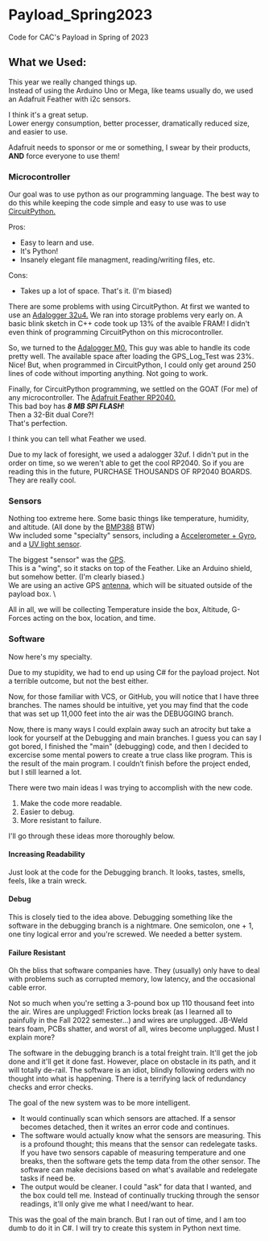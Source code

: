   # Payload_Spring2023

Code for CAC's Payload in Spring of 2023


## What we Used:

This year we really changed things up. \
Instead of using the Arduino Uno or Mega, like teams usually do, we used an Adafruit Feather with i2c sensors.

I think it's a great setup. \
Lower energy consumption, better processer, dramatically reduced size, and easier to use.

Adafruit needs to sponsor or me or something, I swear by their products, **AND** force everyone to use them!

### Microcontroller

Our goal was to use python as our programming language. 
The best way to do this while keeping the code simple and easy to use was to use [CircuitPython.](https://circuitpython.org/)

Pros:
+ Easy to learn and use.
+ It's Python!
+ Insanely elegant file managment, reading/writing files, etc.

Cons:
+ Takes up a lot of space. 
That's it. (I'm biased)

There are some problems with using CircuitPython. At first we wanted to use an [Adalogger 32u4.](https://www.adafruit.com/product/2795)
We ran into storage problems very early on. A basic blink sketch in C++ code took up 13% of the avaible FRAM! 
I didn't even think of programming CircuitPython on this microcontroller.

So, we turned to the [Adalogger M0.](https://www.adafruit.com/product/2796)
This guy was able to handle its code pretty well. The available space after loading the GPS_Log_Test was 23%. Nice!
But, when programmed in CircuitPython, I could only get around 250 lines of code without importing anything. Not going to work.

Finally, for CircuitPython programming, we settled on the GOAT (For me) of any microcontroller. The [Adafruit Feather RP2040.](https://www.adafruit.com/product/4884) \
This bad boy has ***8 MB SPI FLASH***! \
Then a 32-Bit dual Core?!  \
That's perfection. 

I think you can tell what Feather we used. 

Due to my lack of foresight, we used a adalogger 32uf. I didn't put in the order on time, so we weren't able to get the cool RP2040. 
So if you are reading this in the future, PURCHASE THOUSANDS OF RP2040 BOARDS. They are really cool. 

### Sensors

Nothing too extreme here. Some basic things like temperature, humidity, and altitude. (All done by the [BMP388](https://www.adafruit.com/product/4816) BTW) \
Ww included some "specialty" sensors, including a [Accelerometer + Gyro](https://www.adafruit.com/product/4502), and a [UV light sensor](https://www.adafruit.com/product/4831). 

The biggest "sensor" was the [GPS](https://www.adafruit.com/product/3133). \
This is a "wing", so it stacks on top of the Feather. Like an Arduino shield, but somehow better. (I'm clearly biased.)\
We are using an active GPS [antenna](), which will be situated outside of the payload box. \

All in all, we will be collecting Temperature inside the box, Altitude, G-Forces acting on the box, location, and time.

### Software
Now here's my specialty. 

Due to my stupidity, we had to end up using C# for the payload project. Not a terrible outcome, but not the best either. 

Now, for those familiar with VCS, or GitHub, you will notice that I have three branches. 
The names should be intuitive, yet you may find that the code that was set up 11,000 feet into the air was the DEBUGGING branch.

Now, there is many ways I could explain away such an atrocity but take a look for yourself at the Debugging and main branches. 
I guess you can say I got bored, I finished the "main" (debugging) code, and then I decided to excercise some mental powers to create a 
true class like program. This is the result of the main program. I couldn’t finish before the project ended, but I still learned a lot.

There were two main ideas I was trying to accomplish with the new code. 

1. Make the code more readable.
2. Easier to debug.
3. More resistant to failure.

I'll go through these ideas more thoroughly below.

#### Increasing Readability
Just look at the code for the Debugging branch. It looks, tastes, smells, feels, like a train wreck.


#### Debug
This is closely tied to the idea above. Debugging something like the software in the debugging branch is a nightmare. One semicolon, one + 1, one
 tiny logical error and you're screwed. We needed a better system. 


#### Failure Resistant
Oh the bliss that software companies have. They (usually) only have to deal with problems such as corrupted memory, low latency, and the occasional cable error. 

Not so much when you're setting a 3-pound box up 110 thousand feet into the air. Wires are unplugged! Friction locks break (as I learned all to painfully in the Fall 2022 semester...) and wires are unplugged. JB-Weld tears foam, PCBs shatter, and worst of all, wires become unplugged. Must I explain more? 

The software in the debugging branch is a total freight train. It'll get the job done and it'll get it done fast. However, place on obstacle in its path, and it will 
totally de-rail. The software is an idiot, blindly following orders with no thought into what is happening. There is a terrifying lack of redundancy checks and error checks.

The goal of the new system was to be more intelligent. 

- It would continually scan which sensors are attached. If a sensor becomes detached, then it writes an error code and continues.
- The software would actually know what the sensors are measuring. This is a profound thought; this means that the sensor can redelegate tasks.
  If you have two sensors capable of measuring temperature and one breaks, then the software gets the temp data from the other sensor.
  The software can make decisions based on what's available and redelegate tasks if need be.
- The output would be cleaner. I could "ask" for data that I wanted, and the box could tell me. Instead of continually trucking through the sensor readings, it'll
  only give me what I need/want to hear.

This was the goal of the main branch. But I ran out of time, and I am too dumb to do it in C#. I will try to create this system in Python next time.
